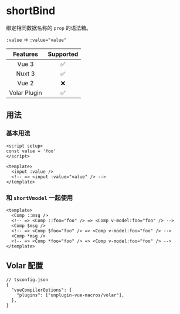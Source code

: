 # shortBind <PackageVersion name="@vue-macros/short-bind" />

<StabilityLevel level="stable" />

绑定相同数据名称的 `prop` 的语法糖。

`:value` -> `:value="value"`

|   Features   |     Supported      |
| :----------: | :----------------: |
|    Vue 3     | :white_check_mark: |
|    Nuxt 3    | :white_check_mark: |
|    Vue 2     |        :x:         |
| Volar Plugin | :white_check_mark: |

## 用法

### 基本用法

```vue twoslash
<script setup>
const value = 'foo'
</script>

<template>
  <input :value />
  <!-- => <input :value="value" /> -->
</template>
```

### 和 `shortVmodel` 一起使用

```vue
<template>
  <Comp ::msg />
  <!-- => <Comp ::foo="foo" /> => <Comp v-model:foo="foo" /> -->
  <Comp $msg />
  <!-- => <Comp $foo="foo" /> => <Comp v-model:foo="foo" /> -->
  <Comp *msg />
  <!-- => <Comp *foo="foo" /> => <Comp v-model:foo="foo" /> -->
</template>
```

## Volar 配置

```jsonc {4}
// tsconfig.json
{
  "vueCompilerOptions": {
    "plugins": ["unplugin-vue-macros/volar"],
  },
}
```

